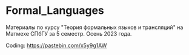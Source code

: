 # Formal_Languages
Материалы по курсу "Теория формальных языков и трансляций" на Матмехе СПбГУ за 5 семестр. Осень 2023 года.

Coding: https://pastebin.com/x5y9g1AW
